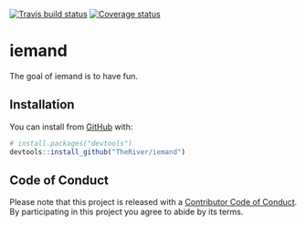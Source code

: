 [![Travis build status](https://travis-ci.org/TheRiver/iemand.svg?branch=master)](https://travis-ci.org/TheRiver/iemand)
[![Coverage status](https://codecov.io/gh/TheRiver/iemand/branch/master/graph/badge.svg)](https://codecov.io/github/TheRiver/iemand?branch=master)
  
# iemand

The goal of iemand is to have fun.

## Installation

You can install from [GitHub](https://github.com/) with:

``` r
# install.packages("devtools")
devtools::install_github("TheRiver/iemand")
```

## Code of Conduct

Please note that this project is released with a [Contributor Code of Conduct](CODE_OF_CONDUCT.md).
By participating in this project you agree to abide by its terms.
